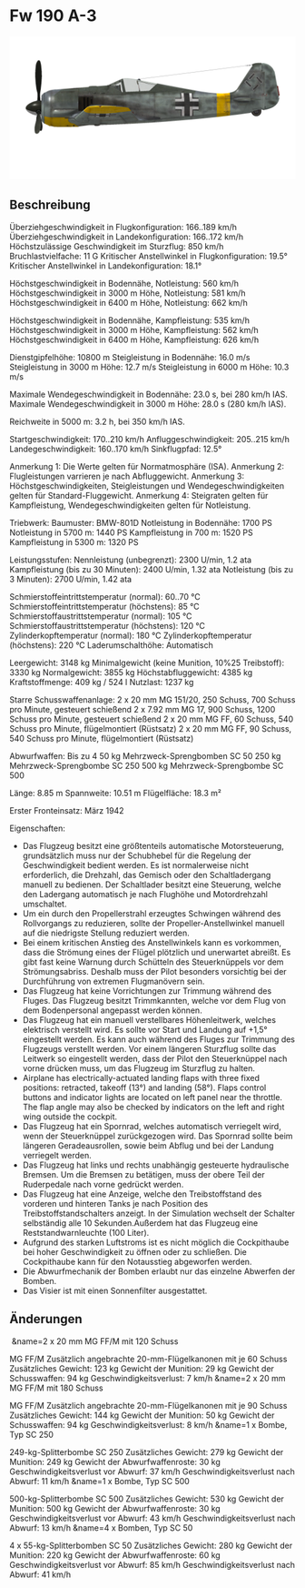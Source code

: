 # Fw 190 A-3

![fw190a3](../images/fw190a3.png)

## Beschreibung

Überziehgeschwindigkeit in Flugkonfiguration: 166..189 km/h
Überziehgeschwindigkeit in Landekonfiguration: 166..172 km/h
Höchstzulässige Geschwindigkeit im Sturzflug: 850 km/h
Bruchlastvielfache: 11 G
Kritischer Anstellwinkel in Flugkonfiguration: 19.5°
Kritischer Anstellwinkel in Landekonfiguration: 18.1°

Höchstgeschwindigkeit in Bodennähe, Notleistung: 560 km/h
Höchstgeschwindigkeit in 3000 m Höhe, Notleistung: 581 km/h
Höchstgeschwindigkeit in 6400 m Höhe, Notleistung: 662 km/h

Höchstgeschwindigkeit in Bodennähe, Kampfleistung: 535 km/h
Höchstgeschwindigkeit in 3000 m Höhe, Kampfleistung: 562 km/h
Höchstgeschwindigkeit in 6400 m Höhe, Kampfleistung: 626 km/h

Dienstgipfelhöhe: 10800 m
Steigleistung in Bodennähe: 16.0 m/s
Steigleistung in 3000 m Höhe: 12.7 m/s
Steigleistung in 6000 m Höhe: 10.3 m/s

Maximale Wendegeschwindigkeit in Bodennähe: 23.0 s, bei 280 km/h IAS.
Maximale Wendegeschwindigkeit in 3000 m Höhe: 28.0 s (280 km/h IAS).

Reichweite in 5000 m: 3.2 h, bei 350 km/h IAS.

Startgeschwindigkeit: 170..210 km/h
Anfluggeschwindigkeit: 205..215 km/h
Landegeschwindigkeit: 160..170 km/h
Sinkflugpfad: 12.5°

Anmerkung 1: Die Werte gelten für Normatmosphäre (ISA).
Anmerkung 2: Flugleistungen varrieren je nach Abfluggewicht.
Anmerkung 3: Höchstgeschwindigkeiten, Steigleistungen und Wendegeschwindigkeiten gelten für Standard-Fluggewicht.
Anmerkung 4: Steigraten gelten für Kampfleistung, Wendegeschwindigkeiten gelten für Notleistung.

Triebwerk:
Baumuster: BMW-801D
Notleistung in Bodennähe: 1700 PS
Notleistung in 5700 m: 1440 PS
Kampfleistung in 700 m: 1520 PS
Kampfleistung in 5300 m: 1320 PS

Leistungsstufen:
Nennleistung (unbegrenzt): 2300 U/min, 1.2 ata
Kampfleistung (bis zu 30 Minuten): 2400 U/min, 1.32 ata
Notleistung (bis zu 3 Minuten): 2700 U/min, 1.42 ata

Schmierstoffeintrittstemperatur (normal): 60..70 °C
Schmierstoffeintrittstemperatur (höchstens): 85 °C
Schmierstoffaustrittstemperatur (normal): 105 °C
Schmierstoffaustrittstemperatur (höchstens): 120 °C
Zylinderkopftemperatur (normal): 180 °C
Zylinderkopftemperatur (höchstens): 220 °C
Laderumschalthöhe: Automatisch

Leergewicht: 3148 kg
Minimalgewicht (keine Munition, 10%25 Treibstoff): 3330 kg
Normalgewicht: 3855 kg
Höchstabfluggewicht: 4385 kg
Kraftstoffmenge: 409 kg / 524 l
Nutzlast: 1237 kg

Starre Schusswaffenanlage:
2 x 20 mm MG 151/20, 250 Schuss, 700 Schuss pro Minute, gesteuert schießend
2 x 7.92 mm MG 17, 900 Schuss, 1200 Schuss pro Minute, gesteuert schießend
2 x 20 mm MG FF, 60 Schuss, 540 Schuss pro Minute, flügelmontiert (Rüstsatz)
2 x 20 mm MG FF, 90 Schuss, 540 Schuss pro Minute, flügelmontiert (Rüstsatz)

Abwurfwaffen:
Bis zu 4 50 kg Mehrzweck-Sprengbomben SC 50
250 kg Mehrzweck-Sprengbombe SC 250
500 kg Mehrzweck-Sprengbombe SC 500

Länge: 8.85 m
Spannweite: 10.51 m
Flügelfläche: 18.3 m²

Erster Fronteinsatz: März 1942

Eigenschaften:
- Das Flugzeug besitzt eine größtenteils automatische Motorsteuerung, grundsätzlich muss nur der Schubhebel für die Regelung der Geschwindigkeit bedient werden. Es ist normalerweise nicht erforderlich, die Drehzahl, das Gemisch oder den Schaltladergang manuell zu bedienen. Der Schaltlader besitzt eine Steuerung, welche den Ladergang automatisch je nach Flughöhe und Motordrehzahl umschaltet.
- Um ein durch den Propellerstrahl erzeugtes Schwingen während des Rollvorgangs zu reduzieren, sollte der Propeller-Anstellwinkel manuell auf die niedrigste Stellung reduziert werden.
- Bei einem kritischen Anstieg des Anstellwinkels kann es vorkommen, dass die Strömung eines der Flügel plötzlich und unerwartet abreißt. Es gibt fast keine Warnung durch Schütteln des Steuerknüppels vor dem Strömungsabriss. Deshalb muss der Pilot besonders vorsichtig bei der Durchführung von extremen Flugmanövern sein.
- Das Flugzeug hat keine Vorrichtungen zur Trimmung während des Fluges. Das Flugzeug besitzt Trimmkannten, welche vor dem Flug von dem Bodenpersonal angepasst werden können.
- Das Flugzeug hat ein manuell verstellbares Höhenleitwerk, welches elektrisch verstellt wird. Es sollte vor Start und Landung auf +1,5° eingestellt werden. Es kann auch während des Fluges zur Trimmung des Flugzeugs verstellt werden. Vor einem längeren Sturzflug sollte das Leitwerk so eingestellt werden, dass der Pilot den Steuerknüppel nach vorne drücken muss, um das Flugzeug im Sturzflug zu halten.
- Airplane has electrically-actuated landing flaps with three fixed positions: retracted, takeoff (13°) and landing (58°). Flaps control buttons and indicator lights are located on left panel near the throttle. The flap angle may also be checked by indicators on the left and right wing outside the cockpit.
- Das Flugzeug hat ein Spornrad, welches automatisch verriegelt wird, wenn der Steuerknüppel zurückgezogen wird. Das Spornrad sollte beim längeren Geradeausrollen, sowie beim Abflug und bei der Landung verriegelt werden.
- Das Flugzeug hat links und rechts unabhängig gesteuerte hydraulische Bremsen. Um die Bremsen zu betätigen, muss der obere Teil der Ruderpedale nach vorne gedrückt werden.
- Das Flugzeug hat eine Anzeige, welche den Treibstoffstand des vorderen und hinteren Tanks je nach Position des Treibstoffstandschalters anzeigt. In der Simulation wechselt der Schalter selbständig alle 10 Sekunden.Außerdem hat das Flugzeug eine Reststandwarnleuchte (100 Liter).
- Aufgrund des starken Luftstroms ist es nicht möglich die Cockpithaube bei hoher Geschwindigkeit zu öffnen oder zu schließen. Die Cockpithaube kann für den Notausstieg abgeworfen werden.
- Die Abwurfmechanik der Bomben erlaubt nur das einzelne Abwerfen der Bomben.
- Das Visier ist mit einen Sonnenfilter ausgestattet.

## Änderungen
﻿
&name=2 x 20 mm MG FF/M mit 120 Schuss

MG FF/M Zusätzlich angebrachte 20-mm-Flügelkanonen mit je 60 Schuss
Zusätzliches Gewicht: 123 kg
Gewicht der Munition: 29 kg
Gewicht der Schusswaffen: 94 kg
Geschwindigkeitsverlust: 7 km/h﻿
&name=2 x 20 mm MG FF/M mit 180 Schuss

MG FF/M Zusätzlich angebrachte 20-mm-Flügelkanonen mit je 90 Schuss
Zusätzliches Gewicht: 144 kg
Gewicht der Munition: 50 kg
Gewicht der Schusswaffen: 94 kg
Geschwindigkeitsverlust: 8 km/h﻿
&name=1 x Bombe, Typ SC 250 

249-kg-Splitterbombe SC 250
Zusätzliches Gewicht: 279 kg
Gewicht der Munition: 249 kg
Gewicht der Abwurfwaffenroste: 30 kg
Geschwindigkeitsverlust vor Abwurf: 37 km/h
Geschwindigkeitsverlust nach Abwurf: 11 km/h﻿
&name=1 x Bombe, Typ SC 500

500-kg-Splitterbombe SC 500
Zusätzliches Gewicht: 530 kg
Gewicht der Munition: 500 kg
Gewicht der Abwurfwaffenroste: 30 kg
Geschwindigkeitsverlust vor Abwurf: 43 km/h
Geschwindigkeitsverlust nach Abwurf: 13 km/h﻿
&name=4 x Bomben, Typ SC 50 

4 x 55-kg-Splitterbomben SC 50
Zusätzliches Gewicht: 280 kg
Gewicht der Munition: 220 kg
Gewicht der Abwurfwaffenroste: 60 kg
Geschwindigkeitsverlust vor Abwurf: 85 km/h
Geschwindigkeitsverlust nach Abwurf: 41 km/h